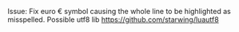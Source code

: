 Issue: Fix euro € symbol causing the whole line to be highlighted as misspelled.
Possible utf8 lib https://github.com/starwing/luautf8
